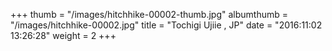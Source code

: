 +++
thumb = "/images/hitchhike-00002-thumb.jpg"
albumthumb = "/images/hitchhike-00002.jpg"
title = "Tochigi Ujiie , JP"
date = "2016:11:02 13:26:28"
weight = 2
+++
